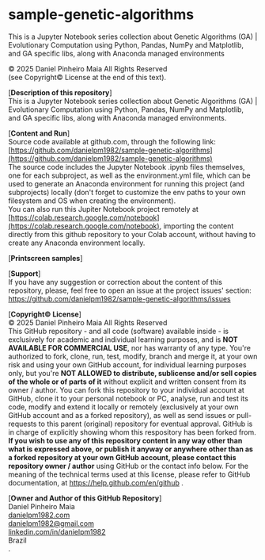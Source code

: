 # sample-genetic-algorithms
This is a Jupyter Notebook series collection about Genetic Algorithms (GA) | Evolutionary Computation using Python, Pandas, NumPy and Matplotlib, and GA specific libs, along with Anaconda managed environments

© 2025 Daniel Pinheiro Maia All Rights Reserved<br>
(see Copyright© License at the end of this text).

[**Description of this repository**]<br>
This is a Jupyter Notebook series collection about Genetic Algorithms (GA) | Evolutionary Computation using Python, Pandas, NumPy and Matplotlib, and GA specific libs, along with Anaconda managed environments.

[**Content and Run**]<br>
Source code available at github.com, through the following link:<br>
[https://github.com/danielpm1982/sample-genetic-algorithms](https://github.com/danielpm1982/sample-genetic-algorithms) <br>
The source code includes the Jupyter Notebook .ipynb files themselves, one for each subproject, as well as the environment.yml file, which can be used to generate an Anaconda environment for running this project (and subprojects) locally (don't forget to customize the env paths to your own filesystem and OS when creating the environment).<br>
You can also run this Jupiter Notebook project remotely at [https://colab.research.google.com/notebook](https://colab.research.google.com/notebook), importing the content directly from this github repository to your Colab account, without having to create any Anaconda environment locally.<br>

[**Printscreen samples**]<br>

[**Support**]<br>
If you have any suggestion or correction about the content of this repository, please, feel free to open an issue at the project issues' section:<br>
https://github.com/danielpm1982/sample-genetic-algorithms/issues

[**Copyright© License**]<br>
© 2025 Daniel Pinheiro Maia All Rights Reserved<br>
This GitHub repository - and all code (software) available inside - is exclusively for academic and individual learning purposes, and is **NOT AVAILABLE FOR COMMERCIAL USE**, nor has warranty of any type. You're authorized to fork, clone, run, test, modify, branch and merge it, at your own risk and using your own GitHub account, for individual learning purposes only, but you're **NOT ALLOWED to distribute, sublicense and/or sell copies of the whole or of parts of it** without explicit and written consent from its owner / author. You can fork this repository to your individual account at GitHub, clone it to your personal notebook or PC, analyse, run and test its code, modify and extend it locally or remotely (exclusively at your own GitHub account and as a forked repository), as well as send issues or pull-requests to this parent (original) repository for eventual approval. GitHub is in charge of explicitly showing whom this respository has been forked from. **If you wish to use any of this repository content in any way other than what is expressed above, or publish it anyway or anywhere other than as a forked repository at your own GitHub account, please contact this repository owner / author** using GitHub or the contact info below. For the meaning of the technical terms used at this license, please refer to GitHub documentation, at https://help.github.com/en/github .

[**Owner and Author of this GitHub Repository**]<br>
Daniel Pinheiro Maia<br>
[danielpm1982.com](https://www.danielpm1982.com)<br>
danielpm1982@gmail.com<br>
[linkedin.com/in/danielpm1982](https://www.linkedin.com/in/danielpm1982)<br>
Brazil<br>
.
